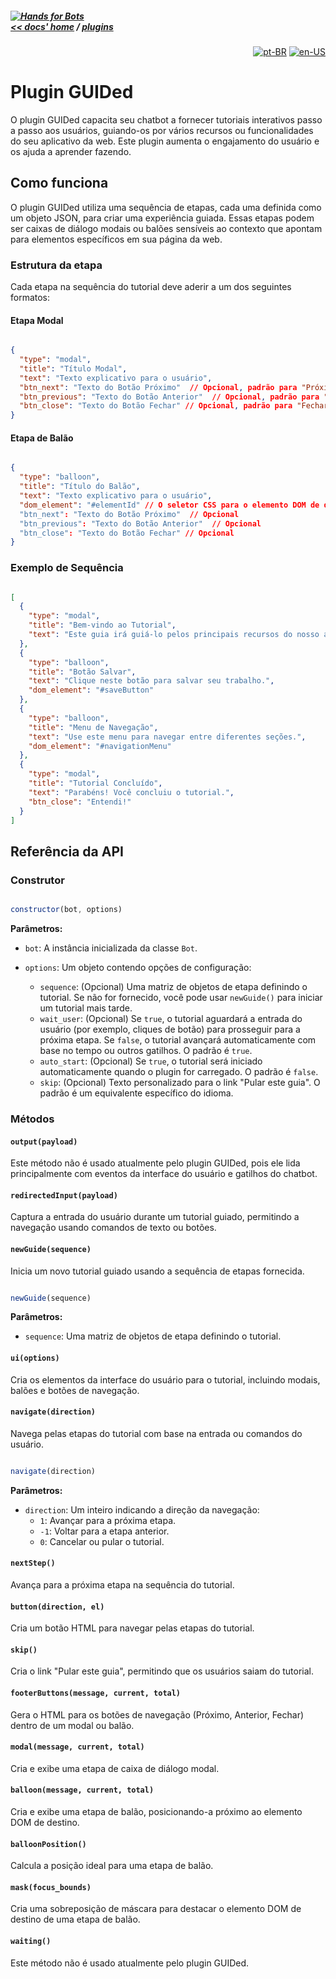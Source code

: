 ##### [![Hands for Bots](https://img.shields.io/badge/[•__•]-Hands_for_Bots-purple?style=social) <br>&lt;&lt; docs' home](../README.md) / [plugins](../plugins.md)

<div align="right">

[![pt-BR](https://img.shields.io/badge/pt-BR-white)](./guided.md)
[![en-US](https://img.shields.io/badge/en-US-white)](../../en-us/plugins/guided.md)

</div>


# Plugin GUIDed

O plugin GUIDed capacita seu chatbot a fornecer tutoriais interativos passo a passo aos usuários, guiando-os por vários recursos ou funcionalidades do seu aplicativo da web. Este plugin aumenta o engajamento do usuário e os ajuda a aprender fazendo.


## Como funciona


O plugin GUIDed utiliza uma sequência de etapas, cada uma definida como um objeto JSON, para criar uma experiência guiada. Essas etapas podem ser caixas de diálogo modais ou balões sensíveis ao contexto que apontam para elementos específicos em sua página da web.


### Estrutura da etapa


Cada etapa na sequência do tutorial deve aderir a um dos seguintes formatos:


#### Etapa Modal


```json

{
  "type": "modal",
  "title": "Título Modal",
  "text": "Texto explicativo para o usuário",
  "btn_next": "Texto do Botão Próximo"  // Opcional, padrão para "Próximo >>" específico do idioma
  "btn_previous": "Texto do Botão Anterior"  // Opcional, padrão para "<< Anterior" específico do idioma
  "btn_close": "Texto do Botão Fechar" // Opcional, padrão para "Fechar [x]" específico do idioma
}

```


#### Etapa de Balão


```json

{
  "type": "balloon",
  "title": "Título do Balão",
  "text": "Texto explicativo para o usuário",
  "dom_element": "#elementId" // O seletor CSS para o elemento DOM de destino
  "btn_next": "Texto do Botão Próximo"  // Opcional
  "btn_previous": "Texto do Botão Anterior"  // Opcional
  "btn_close": "Texto do Botão Fechar" // Opcional
}

```


### Exemplo de Sequência


```json

[
  {
    "type": "modal",
    "title": "Bem-vindo ao Tutorial",
    "text": "Este guia irá guiá-lo pelos principais recursos do nosso aplicativo."
  },
  {
    "type": "balloon",
    "title": "Botão Salvar",
    "text": "Clique neste botão para salvar seu trabalho.",
    "dom_element": "#saveButton"
  },
  {
    "type": "balloon",
    "title": "Menu de Navegação",
    "text": "Use este menu para navegar entre diferentes seções.",
    "dom_element": "#navigationMenu"
  },
  {
    "type": "modal",
    "title": "Tutorial Concluído",
    "text": "Parabéns! Você concluiu o tutorial.",
    "btn_close": "Entendi!"
  }
]

```


## Referência da API


### Construtor


```javascript

constructor(bot, options)

```


**Parâmetros:**


- `bot`: A instância inicializada da classe `Bot`.

- `options`: Um objeto contendo opções de configuração:
  - `sequence`: (Opcional) Uma matriz de objetos de etapa definindo o tutorial. Se não for fornecido, você pode usar `newGuide()` para iniciar um tutorial mais tarde.
  - `wait_user`: (Opcional) Se `true`, o tutorial aguardará a entrada do usuário (por exemplo, cliques de botão) para prosseguir para a próxima etapa. Se `false`, o tutorial avançará automaticamente com base no tempo ou outros gatilhos. O padrão é `true`.
  - `auto_start`: (Opcional) Se `true`, o tutorial será iniciado automaticamente quando o plugin for carregado. O padrão é `false`.
  - `skip`: (Opcional) Texto personalizado para o link "Pular este guia". O padrão é um equivalente específico do idioma.

### Métodos


#### `output(payload)`


Este método não é usado atualmente pelo plugin GUIDed, pois ele lida principalmente com eventos da interface do usuário e gatilhos do chatbot.


#### `redirectedInput(payload)`


Captura a entrada do usuário durante um tutorial guiado, permitindo a navegação usando comandos de texto ou botões.


#### `newGuide(sequence)`


Inicia um novo tutorial guiado usando a sequência de etapas fornecida.


```javascript

newGuide(sequence)

```


**Parâmetros:**


- `sequence`: Uma matriz de objetos de etapa definindo o tutorial.


#### `ui(options)`


Cria os elementos da interface do usuário para o tutorial, incluindo modais, balões e botões de navegação.


#### `navigate(direction)`


Navega pelas etapas do tutorial com base na entrada ou comandos do usuário.


```javascript

navigate(direction)

```


**Parâmetros:**


- `direction`: Um inteiro indicando a direção da navegação:
  - `1`: Avançar para a próxima etapa.
  - `-1`: Voltar para a etapa anterior.
  - `0`: Cancelar ou pular o tutorial.

#### `nextStep()`


Avança para a próxima etapa na sequência do tutorial.


#### `button(direction, el)`


Cria um botão HTML para navegar pelas etapas do tutorial.


#### `skip()`


Cria o link "Pular este guia", permitindo que os usuários saiam do tutorial.


#### `footerButtons(message, current, total)`


Gera o HTML para os botões de navegação (Próximo, Anterior, Fechar) dentro de um modal ou balão.


#### `modal(message, current, total)`


Cria e exibe uma etapa de caixa de diálogo modal.


#### `balloon(message, current, total)`


Cria e exibe uma etapa de balão, posicionando-a próximo ao elemento DOM de destino.


#### `balloonPosition()`


Calcula a posição ideal para uma etapa de balão.


#### `mask(focus_bounds)`


Cria uma sobreposição de máscara para destacar o elemento DOM de destino de uma etapa de balão.


#### `waiting()`


Este método não é usado atualmente pelo plugin GUIDed.

